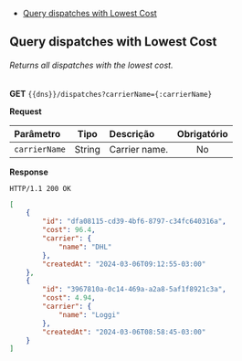 * [Query dispatches with Lowest Cost](#query_dispatches_with_lowest_cost)

<div id='query_dispatches_with_lowest_cost'></div> 

## Query dispatches with Lowest Cost

###### Returns all dispatches with the lowest cost.

**GET** `{{dns}}/dispatches?carrierName={:carrierName}`

**Request**

| Parâmetro     |  Tipo  | Descrição     | Obrigatório |
|:--------------|:------:|:--------------|:-----------:|
| `carrierName` | String | Carrier name. |     No      |    

**Response**

```
HTTP/1.1 200 OK
```

```json
[
    {
        "id": "dfa08115-cd39-4bf6-8797-c34fc640316a",
        "cost": 96.4,
        "carrier": {
            "name": "DHL"
        },
        "createdAt": "2024-03-06T09:12:55-03:00"
    },
    {
        "id": "3967810a-0c14-469a-a2a8-5af1f8921c3a",
        "cost": 4.94,
        "carrier": {
            "name": "Loggi"
        },
        "createdAt": "2024-03-06T08:58:45-03:00"
    }
]
```
